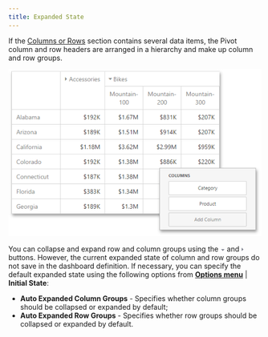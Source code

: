 ```yaml
---
title: Expanded State
---
```

If the [Columns or Rows](../../../../../dashboard-for-web/articles/web-dashboard-designer-mode/designing-dashboard-items/pivot/providing-data.md) section contains several data items, the Pivot column and row headers are arranged in a hierarchy and make up column and row groups.

![wdd-pivot-expand-collapse.png](../../../../images/Img125647.png)

You can collapse and expand row and column groups using the ![Pivot_Layout_ExpandCollapse_DownArrow](../../../../images/Img20154.png) and ![Pivot_Layout_ExpandCollapse_UpArrow](../../../../images/Img20155.png) buttons. However, the current expanded state of column and row groups do not save in the dashboard definition. If necessary, you can specify the default expanded state using the following options from **[Options menu](../../../../../dashboard-for-web/articles/web-dashboard-designer-mode/ui-elements/dashboard-item-menu.md)** | **Initial State**:
* **Auto Expanded Column Groups** - Specifies whether column groups should be collapsed or expanded by default;
* **Auto Expanded Row Groups** - Specifies whether row groups should be collapsed or expanded by default.